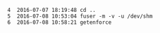     4  2016-07-07 18:19:48 cd ..
    5  2016-07-08 10:53:04 fuser -m -v -u /dev/shm
    6  2016-07-08 10:58:21 getenforce 
